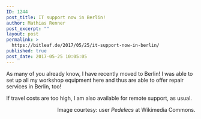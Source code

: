 ```yaml
---
ID: 1244
post_title: IT support now in Berlin!
author: Mathias Renner
post_excerpt: ""
layout: post
permalink: >
  https://bitleaf.de/2017/05/25/it-support-now-in-berlin/
published: true
post_date: 2017-05-25 10:05:05
---
```

As many of you already know, I have recently moved to Berlin! <!--more-->I was able to set up all my workshop equipment here and thus are able to offer repair services in Berlin, too!

If travel costs are too high, I am also available for remote support, as usual.
<p style="text-align: right;">Image courtesy: user <em>Pedelecs</em> at Wikimedia Commons.</p>